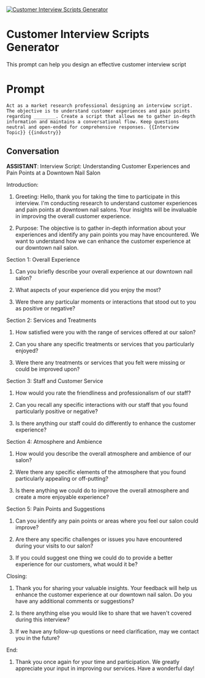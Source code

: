 
[![Customer Interview Scripts Generator](https://flow-prompt-covers.s3.us-west-1.amazonaws.com/icon/abstract/abs_4.png)]()
# Customer Interview Scripts Generator 
This prompt can help you design an effective customer interview script 

# Prompt

```
Act as a market research professional designing an interview script. The objective is to understand customer experiences and pain points regarding ________. Create a script that allows me to gather in-depth information and maintains a conversational flow. Keep questions neutral and open-ended for comprehensive responses. {{Interview Topic}} {{industry}}
```

## Conversation

**ASSISTANT**: Interview Script: Understanding Customer Experiences and Pain Points at a Downtown Nail Salon



Introduction:

1. Greeting: Hello, thank you for taking the time to participate in this interview. I'm conducting research to understand customer experiences and pain points at downtown nail salons. Your insights will be invaluable in improving the overall customer experience. 

2. Purpose: The objective is to gather in-depth information about your experiences and identify any pain points you may have encountered. We want to understand how we can enhance the customer experience at our downtown nail salon. 



Section 1: Overall Experience

1. Can you briefly describe your overall experience at our downtown nail salon?

2. What aspects of your experience did you enjoy the most?

3. Were there any particular moments or interactions that stood out to you as positive or negative?



Section 2: Services and Treatments

1. How satisfied were you with the range of services offered at our salon?

2. Can you share any specific treatments or services that you particularly enjoyed?

3. Were there any treatments or services that you felt were missing or could be improved upon?



Section 3: Staff and Customer Service

1. How would you rate the friendliness and professionalism of our staff?

2. Can you recall any specific interactions with our staff that you found particularly positive or negative?

3. Is there anything our staff could do differently to enhance the customer experience?



Section 4: Atmosphere and Ambience

1. How would you describe the overall atmosphere and ambience of our salon?

2. Were there any specific elements of the atmosphere that you found particularly appealing or off-putting?

3. Is there anything we could do to improve the overall atmosphere and create a more enjoyable experience?



Section 5: Pain Points and Suggestions

1. Can you identify any pain points or areas where you feel our salon could improve?

2. Are there any specific challenges or issues you have encountered during your visits to our salon?

3. If you could suggest one thing we could do to provide a better experience for our customers, what would it be?



Closing:

1. Thank you for sharing your valuable insights. Your feedback will help us enhance the customer experience at our downtown nail salon. Do you have any additional comments or suggestions?

2. Is there anything else you would like to share that we haven't covered during this interview?

3. If we have any follow-up questions or need clarification, may we contact you in the future?



End:

1. Thank you once again for your time and participation. We greatly appreciate your input in improving our services. Have a wonderful day!


